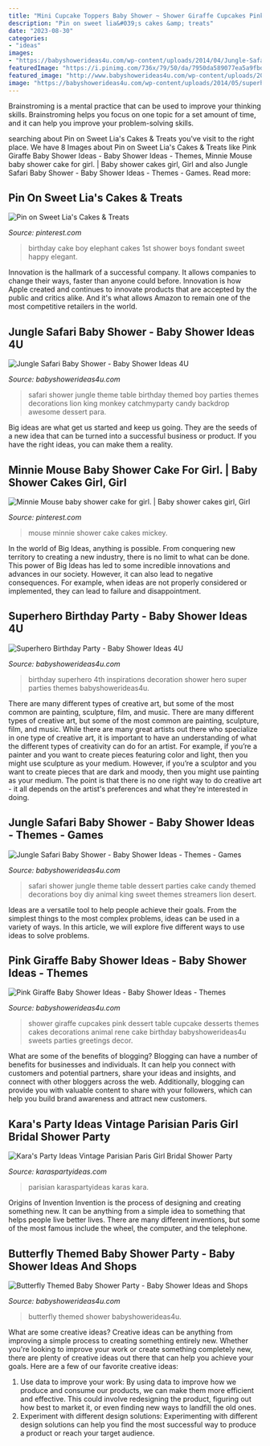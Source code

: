 ```yaml
---
title: "Mini Cupcake Toppers Baby Shower ~ Shower Giraffe Cupcakes Pink Dessert Table Cupcake Desserts Themes Cakes Decorations Animal Rene Cake Birthday Babyshowerideas4u Sweets Parties Greetings Decor"
description: "Pin on sweet lia&#039;s cakes &amp; treats"
date: "2023-08-30"
categories:
- "ideas"
images:
- "https://babyshowerideas4u.com/wp-content/uploads/2014/04/Jungle-Safari-Baby-Shower-ideas-co-baby-shower-ideas-great-first-birthday-party-ideas.jpg"
featuredImage: "https://i.pinimg.com/736x/79/50/da/7950da589077ea5a9fbdf560c3c5a750--minnie-mouse-baby-shower-emi.jpg"
featured_image: "http://www.babyshowerideas4u.com/wp-content/uploads/2014/04/Pink-Giraffe-Baby-Shower-Dessert-Table-giraffe-cupcake-wrappers.jpg"
image: "https://babyshowerideas4u.com/wp-content/uploads/2014/05/superhero-birthday-party-super-hero-decoration-inspirations-682x1024.jpg"
---
```



Brainstroming is a mental practice that can be used to improve your thinking skills. Brainstroming helps you focus on one topic for a set amount of time, and it can help you improve your problem-solving skills.

	

		
searching about Pin on Sweet Lia&#039;s Cakes &amp; Treats you've visit to the right place. We have 8 Images about Pin on Sweet Lia&#039;s Cakes &amp; Treats like Pink Giraffe Baby Shower Ideas - Baby Shower Ideas - Themes, Minnie Mouse baby shower cake for girl. | Baby shower cakes girl, Girl and also Jungle Safari Baby Shower - Baby Shower Ideas - Themes - Games. Read more:
		
    
## Pin On Sweet Lia&#039;s Cakes &amp; Treats

<img loading=lazy src="https://i.pinimg.com/736x/d8/27/25/d82725f6bf3b3057a129a75bc0f5b97d--boy-elephant-cake-elephant-birthday-cake.jpg" onerror="this.onerror=null;this.src='https://tse3.mm.bing.net/th?id=OIP.uAfiaIuWgALa2Nmx5GFdugHaJ3&amp;pid=15.1';" alt="Pin on Sweet Lia&#039;s Cakes &amp; Treats">

_Source: pinterest.com_

>birthday cake boy elephant cakes 1st shower boys fondant sweet happy elegant. 

	

Innovation is the hallmark of a successful company. It allows companies to change their ways, faster than anyone could before. Innovation is how Apple created and continues to innovate products that are accepted by the public and critics alike. And it's what allows Amazon to remain one of the most competitive retailers in the world.

    
## Jungle Safari Baby Shower - Baby Shower Ideas 4U

<img loading=lazy src="https://babyshowerideas4u.com/wp-content/uploads/2014/04/Jungle-Safari-Baby-Shower-ideas-co-baby-shower-ideas-great-first-birthday-party-ideas.jpg" onerror="this.onerror=null;this.src='https://tse2.mm.bing.net/th?id=OIP.mQv8VRwo4039R8VjU1ttfQAAAA&amp;pid=15.1';" alt="Jungle Safari Baby Shower - Baby Shower Ideas 4U">

_Source: babyshowerideas4u.com_

>safari shower jungle theme table birthday themed boy parties themes decorations lion king monkey catchmyparty candy backdrop awesome dessert para. 

	

Big ideas are what get us started and keep us going. They are the seeds of a new idea that can be turned into a successful business or product. If you have the right ideas, you can make them a reality.

    
## Minnie Mouse Baby Shower Cake For Girl. | Baby Shower Cakes Girl, Girl

<img loading=lazy src="https://i.pinimg.com/736x/79/50/da/7950da589077ea5a9fbdf560c3c5a750--minnie-mouse-baby-shower-emi.jpg" onerror="this.onerror=null;this.src='https://tse4.mm.bing.net/th?id=OIP.No3-gmuxSuXNuQJLwAIHGgHaNK&amp;pid=15.1';" alt="Minnie Mouse baby shower cake for girl. | Baby shower cakes girl, Girl">

_Source: pinterest.com_

>mouse minnie shower cake cakes mickey. 

	

In the world of Big Ideas, anything is possible. From conquering new territory to creating a new industry, there is no limit to what can be done. This power of Big Ideas has led to some incredible innovations and advances in our society. However, it can also lead to negative consequences. For example, when ideas are not properly considered or implemented, they can lead to failure and disappointment.

    
## Superhero Birthday Party - Baby Shower Ideas 4U

<img loading=lazy src="https://babyshowerideas4u.com/wp-content/uploads/2014/05/superhero-birthday-party-super-hero-decoration-inspirations-682x1024.jpg" onerror="this.onerror=null;this.src='https://tse4.mm.bing.net/th?id=OIP.i5OYjpm5EVl3YmclZJTxBAHaLH&amp;pid=15.1';" alt="Superhero Birthday Party - Baby Shower Ideas 4U">

_Source: babyshowerideas4u.com_

>birthday superhero 4th inspirations decoration shower hero super parties themes babyshowerideas4u. 

	

There are many different types of creative art, but some of the most common are painting, sculpture, film, and music.
There are many different types of creative art, but some of the most common are painting, sculpture, film, and music. While there are many great artists out there who specialize in one type of creative art, it is important to have an understanding of what the different types of creativity can do for an artist. For example, if you’re a painter and you want to create pieces featuring color and light, then you might use sculpture as your medium. However, if you’re a sculptor and you want to create pieces that are dark and moody, then you might use painting as your medium. The point is that there is no one right way to do creative art - it all depends on the artist's preferences and what they're interested in doing.

    
## Jungle Safari Baby Shower - Baby Shower Ideas - Themes - Games

<img loading=lazy src="http://www.babyshowerideas4u.com/wp-content/uploads/2014/04/Jungle-Safari-Baby-Shower-table-dessert-table.jpg" onerror="this.onerror=null;this.src='https://tse1.mm.bing.net/th?id=OIP.QxH-VYiW9fA2AIgxRXMHhAHaFh&amp;pid=15.1';" alt="Jungle Safari Baby Shower - Baby Shower Ideas - Themes - Games">

_Source: babyshowerideas4u.com_

>safari shower jungle theme table dessert parties cake candy themed decorations boy diy animal king sweet themes streamers lion desert. 

	

Ideas are a versatile tool to help people achieve their goals. From the simplest things to the most complex problems, ideas can be used in a variety of ways. In this article, we will explore five different ways to use ideas to solve problems.

    
## Pink Giraffe Baby Shower Ideas - Baby Shower Ideas - Themes

<img loading=lazy src="http://www.babyshowerideas4u.com/wp-content/uploads/2014/04/Pink-Giraffe-Baby-Shower-Dessert-Table-giraffe-cupcake-wrappers.jpg" onerror="this.onerror=null;this.src='https://tse4.mm.bing.net/th?id=OIP.LzSCxqDl00ImogppHC3OvgHaLe&amp;pid=15.1';" alt="Pink Giraffe Baby Shower Ideas - Baby Shower Ideas - Themes">

_Source: babyshowerideas4u.com_

>shower giraffe cupcakes pink dessert table cupcake desserts themes cakes decorations animal rene cake birthday babyshowerideas4u sweets parties greetings decor. 

	

What are some of the benefits of blogging?
Blogging can have a number of benefits for businesses and individuals. It can help you connect with customers and potential partners, share your ideas and insights, and connect with other bloggers across the web. Additionally, blogging can provide you with valuable content to share with your followers, which can help you build brand awareness and attract new customers.

    
## Kara&#039;s Party Ideas Vintage Parisian Paris Girl Bridal Shower Party

<img loading=lazy src="https://www.karaspartyideas.com/wp-content/uploads/2013/05/Parisian-Vintage-Bridal-Shower-full-of-lovely-ideas-Via-Karas-Party-Ideas-KarasPartyIdeas.com-bridal-shower-ideas-pink-vintage-.png" onerror="this.onerror=null;this.src='https://tse2.mm.bing.net/th?id=OIP.3p6i568yJ_jIH0cmmdDiHAHaKw&amp;pid=15.1';" alt="Kara&#039;s Party Ideas Vintage Parisian Paris Girl Bridal Shower Party">

_Source: karaspartyideas.com_

>parisian karaspartyideas karas kara. 

	

Origins of Invention
Invention is the process of designing and creating something new. It can be anything from a simple idea to something that helps people live better lives. There are many different inventions, but some of the most famous include the wheel, the computer, and the telephone.

    
## Butterfly Themed Baby Shower Party - Baby Shower Ideas And Shops

<img loading=lazy src="https://babyshowerideas4u.com/wp-content/uploads/2014/01/butterfly-37.jpg" onerror="this.onerror=null;this.src='https://tse2.mm.bing.net/th?id=OIP.ot8QaBv4C9TbgOVtLhHdewHaLG&amp;pid=15.1';" alt="Butterfly Themed Baby Shower Party - Baby Shower Ideas and Shops">

_Source: babyshowerideas4u.com_

>butterfly themed shower babyshowerideas4u. 

	

What are some creative ideas?
Creative ideas can be anything from improving a simple process to creating something entirely new. Whether you're looking to improve your work or create something completely new, there are plenty of creative ideas out there that can help you achieve your goals. Here are a few of our favorite creative ideas: 
1. Use data to improve your work: By using data to improve how we produce and consume our products, we can make them more efficient and effective. This could involve redesigning the product, figuring out how best to market it, or even finding new ways to landfill the old ones. 
2. Experiment with different design solutions: Experimenting with different design solutions can help you find the most successful way to produce a product or reach your target audience.

